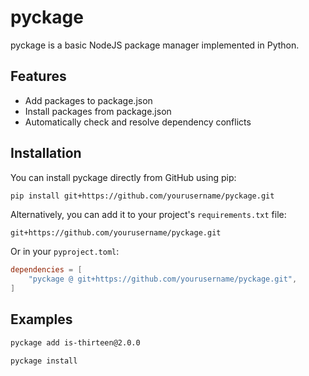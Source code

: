 # pyckage

pyckage is a basic NodeJS package manager implemented in Python.

## Features

- Add packages to package.json
- Install packages from package.json
- Automatically check and resolve dependency conflicts

## Installation

You can install pyckage directly from GitHub using pip:

```bash
pip install git+https://github.com/yourusername/pyckage.git
```

Alternatively, you can add it to your project's `requirements.txt` file:

```
git+https://github.com/yourusername/pyckage.git
```

Or in your `pyproject.toml`:

```toml
dependencies = [
    "pyckage @ git+https://github.com/yourusername/pyckage.git",
]
```

## Examples

```bash
pyckage add is-thirteen@2.0.0
```

```bash
pyckage install
```

